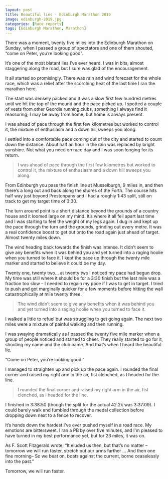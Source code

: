 ```yaml
---
layout: post
title: Beautiful lies - Edinburgh Marathon 2019
image: edinburgh-2019.jpg
categories: [Race reports]
tags: [Edinburgh Marathon, Marathon]
---
```

There was a moment, twenty five miles into the Edinburgh Marathon on Sunday, when I passed a group of spectators and one of them shouted, “come on Peter, you’re looking good”. 

It’s one of the most blatant lies I’ve ever heard. I was in bits, almost staggering along the road, but I sure was glad of the encouragement.

It all started so promisingly. There was rain and wind forecast for the whole race, which was a relief after the scorching heat of the last time I ran the marathon here. 

The start was densely packed and it was a slow first few hundred metres until we hit the top of the mound and the pace picked up. I spotted a couple of vests from other Geordie running clubs, something I always find it reassuring; I may be away from home, but home is always present.

I was ahead of pace through the first few kilometres but worked to control it, the mixture of enthusiasm and a down hill sweeps you along. 

I settled into a comfortable pace coming out of the city and started to count down the distance. About half an hour in the rain was replaced by bright sunshine. Not what you need on race day and I was soon longing for its return.

>I was ahead of pace through the first few kilometres but worked to control it, the mixture of enthusiasm and a down hill sweeps you along. 

From Edinburgh you pass the finish line at Musselburgh, 9 miles in, and then there’s a long out and back along the shores of the Forth. The course hits half way just beyond Prestonpans and I had a roughly 1:43 split, still on track to get my target time of 3:30.

The turn around point is a short distance beyond the grounds of a country house and it loomed large on my mind. It’s where it all fell apart last time and I was starting to feel the weight of my legs again. I dug in and kept up the pace through the turn and the grounds, grinding out every metre. It was a real confidence boost to get out onto the road again just ahead of target. Almost twenty miles down.

The wind heading back towards the finish was intense. It didn’t seem to give any benefits when it was behind you and yet turned into a raging hoolie when you turned to face it. I kept the pace up through the twenty mile marker and started to believe it could be my day.

Twenty one, twenty two… at twenty two I noticed my pace had begun drop. My time was still where it should be for a 3:30 finish but the last mile was a fraction too slow – I needed to regain my pace if I was to get in target. I tried to push and got marginally quicker for a few moments before hitting the wall catastrophically at mile twenty three.

>The wind didn’t seem to give any benefits when it was behind you and yet turned into a raging hoolie when you turned to face it.

I walked a little to refuel but was struggling to get going again. The next two miles were a mixture of painful walking and then running. 

I was swaying dramatically as I passed the twenty five mile marker when a group of people noticed and started to cheer. They really started to go for it, shouting my name and the club name. And that’s when I heard the beautiful lie. 

“Come on Peter, you’re looking good.”

I managed to straighten up and pick up the pace again. I rounded the final corner and raised my right arm in the air, fist clenched, as I headed for the line. 

>I rounded the final corner and raised my right arm in the air, fist clenched, as I headed for the line. 

I finished in 3:38:50 (though the split for the actual 42.2k was 3:37:09). I could barely walk and fumbled through the medal collection before dropping down next to a fence to recover.

It’s hands down the hardest I've ever pushed myself in a road race. My emotions are bittersweet. I ran a PB by over five minutes, and I'm pleased to have turned in my best performance yet, but for 23 miles, it was on. 

As F. Scott Fitzgerald wrote; “It eluded us then, but that’s no matter – tomorrow we will run faster, stretch out our arms farther … And then one fine morning– So we beat on, boats against the current, borne ceaselessly into the past.”

Tomorrow, we will run faster.
